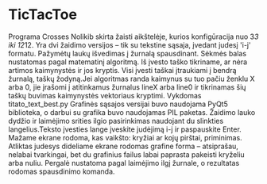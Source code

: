 # TicTacToe
Programa Crosses Nolikib skirta žaisti aikštelėje, kurios konfigūracija nuo 3*3 iki 12*12.
Yra dvi žaidimo versijos – tik su tekstine sąsaja, įvedant judesį 'i-j' formatu. 
Pažymėtų laukų išvedimas į žurnalą spausdinant. Sėkmės balas nustatomas pagal matematinį
algoritmą. Iš įvesto taško tikriname, ar nėra artimos kaimynystės ir jos kryptis.
Visi įvesti taškai įtraukiami į bendrą žurnalą, taškų žodyną.Jei algoritmas randa kaimynus
su tuo pačiu ženklu X arba 0, jie įrašomi į atitinkamus žurnalus lineX arba line0
ir tikrinamas šių taškų buvimas kaimynystės vektoriaus kryptimi. Vykdomas titato_text_best.py
Grafinės sąsajos versijai buvo naudojama PyQt5 biblioteka, o darbui su grafika buvo
naudojamas PIL paketas. Žaidimo lauko dydžio ir laimėjimo srities ilgio pasirinkimas
naudojant du slinkties langelius.Teksto įvesties lange įveskite judėjimą i-j ir
paspauskite Enter. Mažame ekrane rodoma, kas vaikšto: kryžiai ar kojų pirštai, 
priminimas. Atliktas judesys dideliame ekrane rodomas grafine forma – atsiprašau, 
nelabai tvarkingai, bet du grafinius failus labai paprasta pakeisti kryželiu arba
nuliu. Pergalė nustatoma pagal laimėjimo ilgį žurnale, o rezultatas rodomas spausdinimo
komanda.
